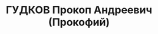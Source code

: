 ---
title: ГУДКОВ Прокоп Андреевич (Прокофий)
description: "1900, с. Барсуки Єльнінського р-ну Смоленської обл. (Російська Федерація),\
  \ росіянин, освіта початкова, прож.: м. Луганськ, голова міськради \n  Військовою\
  \ колегією Верховного суду СРСР 2 грудня 1937 р. засуджений до розстрілу. Вирок\
  \ виконано 3 грудня 1937 року. \n  Реабілітований у 1957 р."
---